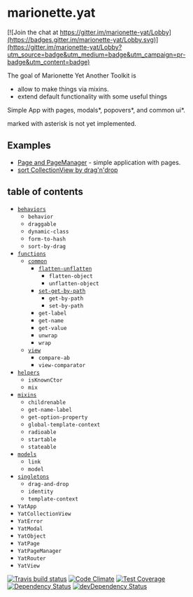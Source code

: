 # marionette.yat

[![Join the chat at https://gitter.im/marionette-yat/Lobby](https://badges.gitter.im/marionette-yat/Lobby.svg)](https://gitter.im/marionette-yat/Lobby?utm_source=badge&utm_medium=badge&utm_campaign=pr-badge&utm_content=badge)

The goal of Marionette Yet Another Toolkit is
* allow to make things via mixins.
* extend default functionality with some useful things

Simple App with pages, modals*, popovers*, and common ui*.

marked with asterisk is not yet implemented.


## Examples
* [Page and PageManager](https://codepen.io/dimatabu/full/opGPoQ) - simple application with pages.
* [sort CollectionView by drag'n'drop](https://codepen.io/dimatabu/pen/JMaZXP)

## table of contents 

* [`behaviors`](/src/behaviors)
	* `behavior`
	* `draggable`
	* `dynamic-class`
	* `form-to-hash`
	* `sort-by-drag`
* [`functions`](/src/functions)
	* [`common`](/src/functions/common)
		* [`flatten-unflatten`](/src/functions/common/flatten-unflatten)
			* `flatten-object`
			* `unflatten-object`
		* [`set-get-by-path`](/src/functions/common/set-get-by-path)
			* `get-by-path`
			* `set-by-path`
		* `get-label`
		* `get-name`
		* `get-value`
		* `unwrap`
		* `wrap`
	* [`view`](/src/functions/view)
		* `compare-ab`
		* `view-comparator`
* [`helpers`](/src/helpers)
	* `isKnownCtor`
	* `mix`
* [`mixins`](/src/mixins)
	* `childrenable`
	* `get-name-label`
	* `get-option-property`
	* `global-template-context`
	* `radioable`
	* `startable`
	* `stateable`
* [`models`](/src/models)
	* `link`
	* `model`
* [`singletons`](/src/singletons)
	* `drag-and-drop`
	* `identity`
	* `template-context`
* `YatApp`
* `YatCollectionView`
* `YatError`
* `YatModal`
* `YatObject`
* `YatPage`
* `YatPageManager`
* `YatRouter`
* `YatView`

[![Travis build status](http://img.shields.io/travis/taburetkin/marionette.yat.svg?style=flat)](https://travis-ci.org/taburetkin/marionette.yat)
[![Code Climate](https://codeclimate.com/github/taburetkin/marionette.yat/badges/gpa.svg)](https://codeclimate.com/github/taburetkin/marionette.yat)
[![Test Coverage](https://codeclimate.com/github/taburetkin/marionette.yat/badges/coverage.svg)](https://codeclimate.com/github/taburetkin/marionette.yat)
[![Dependency Status](https://david-dm.org/taburetkin/marionette.yat.svg)](https://david-dm.org/taburetkin/marionette.yat)
[![devDependency Status](https://david-dm.org/taburetkin/marionette.yat/dev-status.svg)](https://david-dm.org/taburetkin/marionette.yat#info=devDependencies)
